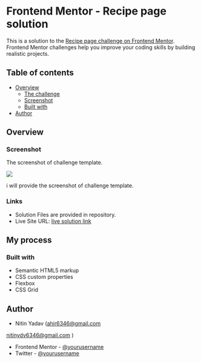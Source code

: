 # Frontend Mentor - Recipe page solution

This is a solution to the [Recipe page challenge on Frontend Mentor](https://www.frontendmentor.io/challenges/recipe-page-KiTsR8QQKm). Frontend Mentor challenges help you improve your coding skills by building realistic projects. 

## Table of contents

- [Overview](#overview)
  - [The challenge](#the-challenge)
  - [Screenshot](#screenshot)
  - [Built with](#built-with)
- [Author](#author)



## Overview

### Screenshot
 The screenshot of challenge template.

![](./design/desktop-design.jpg)

i will provide the screenshot of challenge template.



### Links

- Solution Files are provided in repository.
- Live Site URL: [live solution link](https://indecisivenitin.github.io/Frontend-Mentor---Recipe-page-solution/)

## My process

### Built with

- Semantic HTML5 markup
- CSS custom properties
- Flexbox
- CSS Grid



## Author

- Nitin Yadav 
(ahir6346@gmail.com 

nitinydv6346@gmail.com
)
- Frontend Mentor - [@yourusername](https://www.frontendmentor.io/profile/indecisivenitin)
- Twitter - [@yourusername](https://x.com/inde_nitin)

